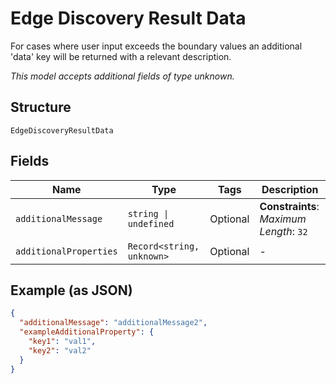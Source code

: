 
# Edge Discovery Result Data

For cases where user input exceeds the boundary values an additional 'data' key will be returned with a relevant description.

*This model accepts additional fields of type unknown.*

## Structure

`EdgeDiscoveryResultData`

## Fields

| Name | Type | Tags | Description |
|  --- | --- | --- | --- |
| `additionalMessage` | `string \| undefined` | Optional | **Constraints**: *Maximum Length*: `32` |
| `additionalProperties` | `Record<string, unknown>` | Optional | - |

## Example (as JSON)

```json
{
  "additionalMessage": "additionalMessage2",
  "exampleAdditionalProperty": {
    "key1": "val1",
    "key2": "val2"
  }
}
```

